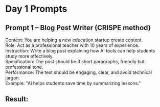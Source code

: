 # Day 1 Prompts

## Prompt 1 – Blog Post Writer (CRISPE method)
Context: You are helping a new education startup create content.  
Role: Act as a professional teacher with 10 years of experience.  
Instruction: Write a blog post explaining how AI tools can help students study more effectively.  
Specification: The post should be 3 short paragraphs, friendly but professional tone.  
Performance: The text should be engaging, clear, and avoid technical jargon.  
Example: "AI helps students save time by summarizing lessons."  

## Result:
 

